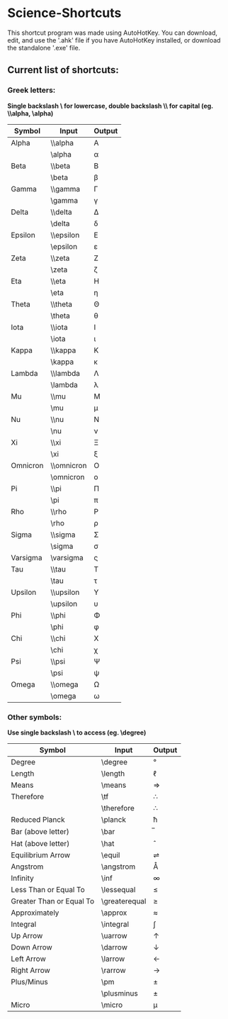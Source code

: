 # Science-Shortcuts

This shortcut program was made using AutoHotKey.
You can download, edit, and use the '.ahk' file if you have AutoHotKey installed, or download the standalone '.exe' file. 

## Current list of shortcuts:

### Greek letters:

**Single backslash \\ for lowercase, double backslash \\\\ for capital (eg. \\\\alpha, \\alpha)**

| Symbol | Input | Output |
| --- | --- | --- |
| Alpha | \\\alpha | Α |
| | \alpha | α |
| Beta | \\\beta | Β |
| | \beta | β |
| Gamma | \\\gamma | Γ |
| | \gamma | γ |
| Delta | \\\delta | Δ |
| | \delta | δ |
| Epsilon | \\\epsilon | Ε |
| | \epsilon | ε |
| Zeta | \\\zeta | Ζ |
| | \zeta | ζ |
| Eta | \\\eta | Η |
| | \eta | η |
| Theta | \\\theta | Θ |
| | \theta | θ |
| Iota | \\\iota | Ι |
| | \iota | ι |
| Kappa | \\\kappa | Κ |
| | \kappa | κ |
| Lambda | \\\lambda | Λ |
| | \lambda | λ |
| Mu | \\\mu | Μ |
| | \mu | μ |
| Nu | \\\nu | Ν |
| | \nu | ν |
| Xi | \\\xi | Ξ |
| | \xi | ξ |
| Omnicron | \\\omnicron | Ο |
| | \omnicron | ο |
| Pi | \\\pi | Π |
| | \pi | π |
| Rho | \\\rho | Ρ |
| | \rho | ρ |
| Sigma | \\\sigma | Σ |
| | \sigma | σ |
| Varsigma | \varsigma | ς |
| Tau | \\\tau | Τ |
| | \tau | τ |
| Upsilon | \\\upsilon | Υ |
| | \upsilon | υ |
| Phi | \\\phi | Φ |
| | \phi | φ |
| Chi | \\\chi | Χ |
| | \chi | χ |
| Psi | \\\psi | Ψ |
| | \psi | ψ |
| Omega | \\\omega | Ω |
| | \omega | ω |

### Other symbols:

**Use single backslash \\ to access (eg. \degree)**

| Symbol | Input | Output |
| --- | --- | --- |
| Degree | \degree | ° |
| Length | \length | ℓ |
| Means | \means | ⇒ |
| Therefore | \tf | ∴ |
| | \therefore | ∴ |
| Reduced Planck | \planck | ћ |
| Bar (above letter) | \bar | ̅ |
| Hat (above letter) | \hat | ̂ |
| Equilibrium Arrow | \equil | ⇌ |
| Angstrom | \angstrom | Å |
| Infinity | \inf | ∞ |
| Less Than or Equal To | \lessequal | ≤ |
| Greater Than or Equal To | \greaterequal | ≥ |
| Approximately | \approx | ≈ |
| Integral | \integral | ∫ |
| Up Arrow | \uarrow | ↑ |
| Down Arrow | \darrow | ↓ |
| Left Arrow | \larrow | ← |
| Right Arrow | \rarrow | → |
| Plus/Minus | \pm | ± |
| | \plusminus | ± |
| Micro | \micro | μ |